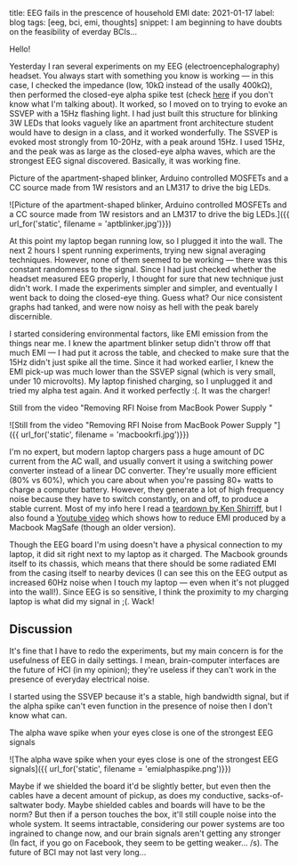 title: EEG fails in the prescence of household EMI
date: 2021-01-17
label: blog
tags: [eeg, bci, emi, thoughts]
snippet: I am beginning to have doubts on the feasibility of everday BCIs...

Hello!

Yesterday I ran several experiments on my EEG (electroencephalography) headset. You always start with something you know is working — in this case, I checked the impedance (low, 10kΩ instead of the usally 400kΩ), then performed the closed-eye alpha spike test (check [here](../bcieyeclosedetection) if you don't know what I'm talking about). It worked, so I moved on to trying to evoke an SSVEP with a 15Hz flashing light. I had just built this structure for blinking 3W LEDs that looks vaguely like an apartment front architecture student would have to design in a class, and it worked wonderfully. The SSVEP is evoked most strongly from 10-20Hz, with a peak around 15Hz. I used 15Hz, and the peak was as large as the closed-eye alpha waves, which are the strongest EEG signal discovered. Basically, it was working fine. 

<p class="caption">Picture of the apartment-shaped blinker, Arduino controlled MOSFETs and a CC source made from 1W resistors and an LM317 to drive the big LEDs.</p>
![Picture of the apartment-shaped blinker, Arduino controlled MOSFETs and a CC source made from 1W resistors and an LM317 to drive the big LEDs.]({{ url_for('static', filename = 'aptblinker.jpg')}})

At this point my laptop began running low, so I plugged it into the wall. The next 2 hours I spent running experiments, trying new signal averaging techniques. However, none of them seemed to be working — there was this constant randomness to the signal. Since I had just checked whether the headset measured EEG properly, I thought for sure that new technique just didn't work. I made the experiments simpler and simpler, and eventually I went back to doing the closed-eye thing. Guess what? Our nice consistent graphs had tanked, and were now noisy as hell with the peak barely discernible. 

I started considering environmental factors, like EMI emission from the things near me. I knew the apartment blinker setup didn't throw off that much EMI — I had put it across the table, and checked to make sure that the 15Hz didn't just spike all the time. Since it had worked earlier, I knew the EMI pick-up was much lower than the SSVEP signal (which is very small, under 10 microvolts). My laptop finished charging, so I unplugged it and tried my alpha test again. And it worked perfectly :(. It was the charger! 

<p class="caption">Still from the video "Removing RFI Noise from MacBook Power Supply
"</p>
![Still from the video "Removing RFI Noise from MacBook Power Supply
"]({{ url_for('static', filename = 'macbookrfi.jpg')}})

I'm no expert, but modern laptop chargers pass a huge amount of DC current from the AC wall, and usually convert it using a switching power converter instead of a linear DC converter. They're usually more efficient (80% vs 60%), which you care about when you're passing 80+ watts to charge a computer battery. However, they generate a lot of high frequency noise because they have to switch constantly, on and off, to produce a stable current. Most of my info here I read a [teardown by Ken Shirriff](http://www.righto.com/2015/11/macbook-charger-teardown-surprising.html), but I also found a [Youtube video](https://t.co/cDLqXJmekF?amp=1) which shows how to reduce EMI produced by a Macbook MagSafe (though an older version). 

Though the EEG board I'm using doesn't have a physical connection to my laptop, it did sit right next to my laptop as it charged. The Macbook grounds itself to its chassis, which means that there should be some radiated EMI from the casing itself to nearby devices (I can see this on the EEG output as increased 60Hz noise when I touch my laptop — even when it's not plugged into the wall!). Since EEG is so sensitive, I think the proximity to my charging laptop is what did my signal in ;(. Wack!

## Discussion
It's fine that I have to redo the experiments, but my main concern is for the usefulness of EEG in daily settings. I mean, brain-computer interfaces are the future of HCI (in my opinion); they're useless if they can't work in the presence of everyday electrical noise.

I started using the SSVEP because it's a stable, high bandwidth signal, but if the alpha spike can't even function in the presence of noise then I don't know what can. 

<p class="caption">The alpha wave spike when your eyes close is one of the strongest EEG signals</p>
![The alpha wave spike when your eyes close is one of the strongest EEG signals]({{ url_for('static', filename = 'emialphaspike.png')}})

Maybe if we shielded the board it'd be slightly better, but even then the cables have a decent amount of pickup, as does my conductive, sacks-of-saltwater body. Maybe shielded cables and boards will have to be the norm? But then if a person touches the box, it'll still couple noise into the whole system. It seems intractable, considering our power systems are too ingrained to change now, and our brain signals aren't getting any stronger (In fact, if you go on Facebook, they seem to be getting weaker... /s). The future of BCI may not last very long...

